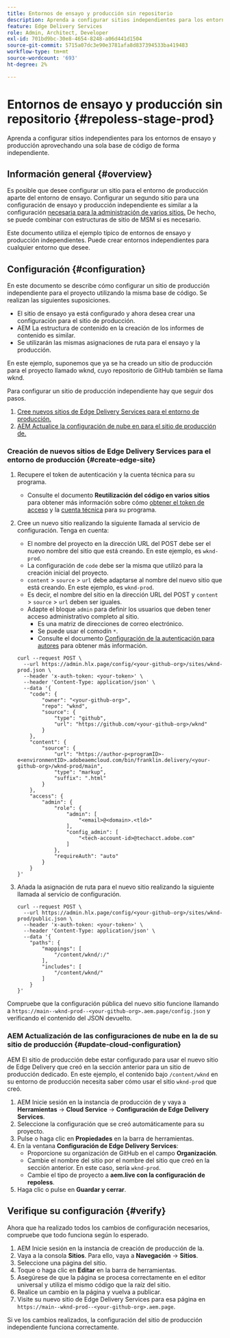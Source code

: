 ```yaml
---
title: Entornos de ensayo y producción sin repositorio
description: Aprenda a configurar sitios independientes para los entornos de ensayo y producción aprovechando una sola base de código de forma independiente.
feature: Edge Delivery Services
role: Admin, Architect, Developer
exl-id: 701bd9bc-30e8-4654-8248-a06d441d1504
source-git-commit: 5715a07dc3e90e3781afa8d837394533ba419483
workflow-type: tm+mt
source-wordcount: '693'
ht-degree: 2%

---
```


# Entornos de ensayo y producción sin repositorio {#repoless-stage-prod}

Aprenda a configurar sitios independientes para los entornos de ensayo y producción aprovechando una sola base de código de forma independiente.

## Información general {#overview}

Es posible que desee configurar un sitio para el entorno de producción aparte del entorno de ensayo. Configurar un segundo sitio para una configuración de ensayo y producción independiente es similar a la configuración [ necesaria para la administración de varios sitios.](/help/edge/wysiwyg-authoring/repoless-msm.md) De hecho, se puede combinar con estructuras de sitio de MSM si es necesario.

Este documento utiliza el ejemplo típico de entornos de ensayo y producción independientes. Puede crear entornos independientes para cualquier entorno que desee.

## Configuración {#configuration}

En este documento se describe cómo configurar un sitio de producción independiente para el proyecto utilizando la misma base de código. Se realizan las siguientes suposiciones.

* El sitio de ensayo ya está configurado y ahora desea crear una configuración para el sitio de producción.
* AEM La estructura de contenido en la creación de los informes de contenido es similar.
* Se utilizarán las mismas asignaciones de ruta para el ensayo y la producción.

En este ejemplo, suponemos que ya se ha creado un sitio de producción para el proyecto llamado wknd, cuyo repositorio de GitHub también se llama wknd.

Para configurar un sitio de producción independiente hay que seguir dos pasos.

1. [Cree nuevos sitios de Edge Delivery Services para el entorno de producción.](#create-edge-site)
1. [AEM Actualice la configuración de nube en para el sitio de producción de.](#update-cloud-configuration)

### Creación de nuevos sitios de Edge Delivery Services para el entorno de producción {#create-edge-site}

1. Recupere el token de autenticación y la cuenta técnica para su programa.
   * Consulte el documento **Reutilización del código en varios sitios** para obtener más información sobre cómo [obtener el token de acceso](/help/edge/wysiwyg-authoring/repoless.md#access-token) y la [cuenta técnica](/help/edge/wysiwyg-authoring/repoless.md#access-control) para su programa.
1. Cree un nuevo sitio realizando la siguiente llamada al servicio de configuración. Tenga en cuenta:
   * El nombre del proyecto en la dirección URL del POST debe ser el nuevo nombre del sitio que está creando. En este ejemplo, es `wknd-prod`.
   * La configuración de `code` debe ser la misma que utilizó para la creación inicial del proyecto.
   * `content` > `source` > `url` debe adaptarse al nombre del nuevo sitio que está creando. En este ejemplo, es `wknd-prod`.
   * Es decir, el nombre del sitio en la dirección URL del POST y `content` > `source` > `url` deben ser iguales.
   * Adapte el bloque `admin` para definir los usuarios que deben tener acceso administrativo completo al sitio.
      * Es una matriz de direcciones de correo electrónico.
      * Se puede usar el comodín `*`.
      * Consulte el documento [Configuración de la autenticación para autores](https://www.aem.live/docs/authentication-setup-authoring#default-roles) para obtener más información.

   ```text
   curl --request POST \
     --url https://admin.hlx.page/config/<your-github-org>/sites/wknd-prod.json \
     --header 'x-auth-token: <your-token>' \
     --header 'Content-Type: application/json' \
     --data '{
       "code": {
           "owner": "<your-github-org>",
           "repo": "wknd",
           "source": {
               "type": "github",
               "url": "https://github.com/<your-github-org>/wknd"
           }
       },
       "content": {
           "source": {
               "url": "https://author-p<programID>-e<environmentID>.adobeaemcloud.com/bin/franklin.delivery/<your-github-org>/wknd-prod/main",
               "type": "markup",
               "suffix": ".html"
           }
       },
       "access": {
           "admin": {
               "role": {
                   "admin": [
                       "<email>@<domain>.<tld>"
                   ],
                   "config_admin": [
                       "<tech-account-id>@techacct.adobe.com"
                   ]
               },
               "requireAuth": "auto"
           }
       }
   }'
   ```

1. Añada la asignación de ruta para el nuevo sitio realizando la siguiente llamada al servicio de configuración.

   ```text
   curl --request POST \
     --url https://admin.hlx.page/config/<your-github-org>/sites/wknd-prod/public.json \
     --header 'x-auth-token: <your-token>' \
     --header 'Content-Type: application/json' \
     --data '{
       "paths": {
           "mappings": [
               "/content/wknd/:/"
           ],
           "includes": [
               "/content/wknd/"
           ]
       }
   }'
   ```

Compruebe que la configuración pública del nuevo sitio funcione llamando a `https://main--wknd-prod--<your-github-org>.aem.page/config.json` y verificando el contenido del JSON devuelto.

### AEM Actualización de las configuraciones de nube en la de su sitio de producción {#update-cloud-configuration}

AEM El sitio de producción debe estar configurado para usar el nuevo sitio de Edge Delivery que creó en la sección anterior para un sitio de producción dedicado. En este ejemplo, el contenido bajo `/content/wknd` en su entorno de producción necesita saber cómo usar el sitio `wknd-prod` que creó.

1. AEM Inicie sesión en la instancia de producción de y vaya a **Herramientas** -> **Cloud Service** -> **Configuración de Edge Delivery Services**.
1. Seleccione la configuración que se creó automáticamente para su proyecto.
1. Pulse o haga clic en **Propiedades** en la barra de herramientas.
1. En la ventana **Configuración de Edge Delivery Services**:
   * Proporcione su organización de GitHub en el campo **Organización**.
   * Cambie el nombre del sitio por el nombre del sitio que creó en la sección anterior. En este caso, sería `wknd-prod`.
   * Cambie el tipo de proyecto a **aem.live con la configuración de repoless**.
1. Haga clic o pulse en **Guardar y cerrar**.

## Verifique su configuración {#verify}

Ahora que ha realizado todos los cambios de configuración necesarios, compruebe que todo funciona según lo esperado.

1. AEM Inicie sesión en la instancia de creación de producción de la.
1. Vaya a la consola **Sitios**. Para ello, vaya a **Navegación** -> **Sitios**.
1. Seleccione una página del sitio.
1. Toque o haga clic en **Editar** en la barra de herramientas.
1. Asegúrese de que la página se procesa correctamente en el editor universal y utiliza el mismo código que la raíz del sitio.
1. Realice un cambio en la página y vuelva a publicar.
1. Visite su nuevo sitio de Edge Delivery Services para esa página en `https://main--wknd-prod--<your-github-org>.aem.page`.

Si ve los cambios realizados, la configuración del sitio de producción independiente funciona correctamente.
